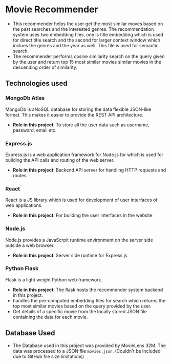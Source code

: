 # Movie Recommender 

- This recommender helps the user get the most similar moves based on the past searches and the interested genres.
The recommendation system uses two embedding files, one is title embedding which is used for direct title search and the second for larger context window which inclues the genres and the year as well. This file is used for semantic search.
- The recommender performs cosine similarity search on the query given by the user and return top 15 most similar movies similar movies in the descending order of similarity.

## Technologies used

### **MongoDb Atlas**
MongoDb is aNoSQL database for storing the data flexible JSON-like format. This makes it easier to provide the REST API architecture.
- **Role in this project**: To store all the user data such as username, password, email etc.

### **Express.js**
Express.js is a web application framework for Node.js for which is used for building the  API calls and routing of the web server.
- **Role in this project**: Backend API server for handling HTTP requests and routes.

### **React**
React is a JS library which is used for development of user interfaces of web applications.
- **Role in this project**: For building the user interfaces in the website

 ### **Node.js**
 Node.js provides a JavaScrpit runtime environment on the server side outside a web browser.
 - **Role in this project**: Server side runtime for Express.js

### **Python Flask**
Flask is a light weight Python web framework.
- **Role in this project**: The flask hosts the recommender system backend in this project.
- handles the pre-computed embedding files for search which returns the top most similar movies based on the query provided by the user.
- Get details of a specific movie from the locally stored JSON file containing the data for each movie.

## Database Used
- The Database used in this project was provided by MovieLens 32M. The data was processed to a JSON file `movies.json`. (Couldn't be included due to GitHub file size limitations)




